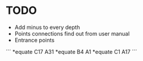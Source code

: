 # TODO

- Add minus to every depth
- Points connections find out from user manual
- Entrance points


´´´
*equate C17 A31
*equate B4 A1
*equate C1 A17
´´´

